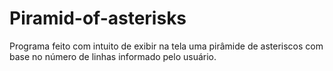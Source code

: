 # Piramid-of-asterisks
Programa feito com intuito de exibir na tela uma pirâmide de asteriscos com base no número de linhas informado pelo usuário.
